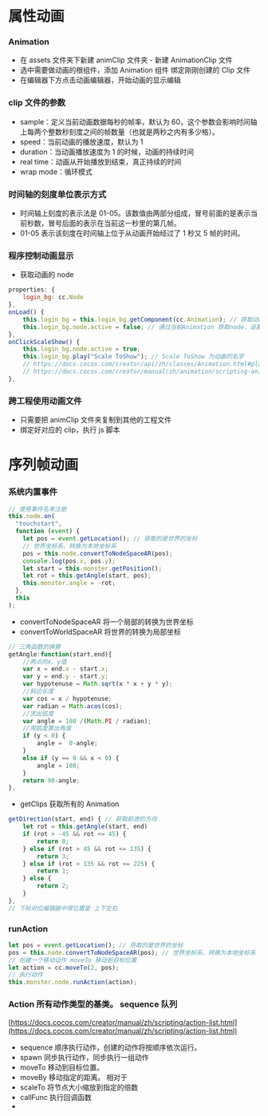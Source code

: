 # 属性动画

### Animation

- 在 assets 文件夹下新建 animClip 文件夹 - 新建 AnimationClip 文件
- 选中需要做动画的根组件，添加 Animation 组件 绑定刚刚创建的 Clip 文件
- 在编辑器下方点击动画编辑器，开始动画的显示编辑

### clip 文件的参数

- sample：定义当前动画数据每秒的帧率，默认为 60，这个参数会影响时间轴上每两个整数秒刻度之间的帧数量（也就是两秒之内有多少格）。
- speed：当前动画的播放速度，默认为 1
- duration：当动画播放速度为 1 的时候，动画的持续时间
- real time：动画从开始播放到结束，真正持续的时间
- wrap mode：循环模式

### 时间轴的刻度单位表示方式

- 时间轴上刻度的表示法是 01-05。该数值由两部分组成，冒号前面的是表示当前秒数，冒号后面的表示在当前这一秒里的第几帧。
- 01-05 表示该刻度在时间轴上位于从动画开始经过了 1 秒又 5 帧的时间。

### 程序控制动画显示

- 获取动画的 node

```js
properties: {
    login_bg: cc.Node
},
onLoad() {
    this.login_bg = this.login_bg.getComponent(cc.Animation); // 获取动画
    this.login_bg.node.active = false; // 通过当前Animation 获取node，设置显示隐藏
},
onClickScaleShow() {
    this.login_bg.node.active = true;
    this.login_bg.play("Scale ToShow"); // Scale ToShow 为动画的名字
    // https://docs.cocos.com/creator/api/zh/classes/Animation.html#play
    // https://docs.cocos.com/creator/manual/zh/animation/scripting-animation.html
},
```

### 跨工程使用动画文件

- 只需要把 animClip 文件夹复制到其他的工程文件
- 绑定好对应的 clip，执行 js 脚本

# 序列帧动画

### 系统内置事件

```js
// 使用事件名来注册
this.node.on(
  "touchstart",
  function (event) {
    let pos = event.getLocation(); // 获取的是世界的坐标
    // 世界坐标系，转换为本地坐标系
    pos = this.node.convertToNodeSpaceAR(pos);
    console.log(pos.x, pos.y);
    let start = this.monster.getPosition();
    let rot = this.getAngle(start, pos);
    this.monster.angle = -rot;
  },
  this
);
```

- convertToNodeSpaceAR 将一个局部的转换为世界坐标
- convertToWorldSpaceAR 将世界的转换为局部坐标

```js
// 三角函数的换算
getAngle:function(start,end){
    //两点的x、y值
    var x = end.x - start.x;
    var y = end.y - start.y;
    var hypotenuse = Math.sqrt(x * x + y * y);
    //斜边长度
    var cos = x / hypotenuse;
    var radian = Math.acos(cos);
    //求出弧度
    var angle = 180 /(Math.PI / radian);
    //用弧度算出角度
    if (y < 0) {
        angle =  0-angle;
    }
    else if (y == 0 && x < 0) {
        angle = 180;
    }
    return 90-angle;
},
```

- getClips 获取所有的 Animation

```js
getDirection(start, end) { // 获取前进的方向
    let rot = this.getAngle(start, end)
    if (rot > -45 && rot <= 45) {
        return 0;
    } else if (rot > 45 && rot <= 135) {
        return 3;
    } else if (rot > 135 && rot <= 225) {
        return 1;
    } else {
        return 2;
    }
},
// 下标对应编辑器中得位置是 上下左右
```

### runAction

```js
let pos = event.getLocation(); // 获取的是世界的坐标
pos = this.node.convertToNodeSpaceAR(pos); // 世界坐标系，转换为本地坐标系
// 创建一个移动动作 moveTo 移动到目标位置
let action = cc.moveTo(2, pos);
// 执行动作
this.monster.node.runAction(action);
```

### Action 所有动作类型的基类。 sequence 队列

[https://docs.cocos.com/creator/manual/zh/scripting/action-list.html](https://docs.cocos.com/creator/manual/zh/scripting/action-list.html)

- sequence 顺序执行动作，创建的动作将按顺序依次运行。
- spawn 同步执行动作，同步执行一组动作
- moveTo 移动到目标位置。
- moveBy 移动指定的距离。 相对于
- scaleTo 将节点大小缩放到指定的倍数
- callFunc 执行回调函数
-
